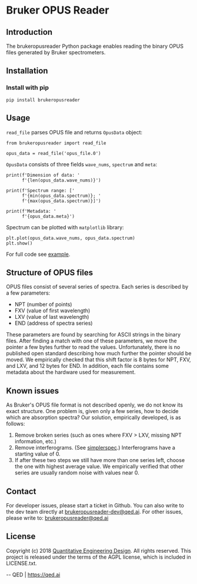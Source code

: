 # Bruker OPUS Reader

## Introduction
The brukeropusreader Python package enables reading the binary OPUS files generated by Bruker spectrometers.

## Installation
### Install with pip
```pip install brukeropusreader```

## Usage
`read_file` parses OPUS file and returns `OpusData` object:
```
from brukeropusreader import read_file

opus_data = read_file('opus_file.0')
```

`OpusData` consists of three fields `wave_nums`, `spectrum` and `meta`:
```
print(f'Dimension of data: '
      f'{len(opus_data.wave_nums)}')

print(f'Spectrum range: ['
      f'{min(opus_data.spectrum)}; '
      f'{max(opus_data.spectrum)}]')

print(f'Metadata: '
      f'{opus_data.meta}')
```

Spectrum can be plotted with `matplotlib` library:
```
plt.plot(opus_data.wave_nums, opus_data.spectrum)
plt.show()
```
For full code see [example](example.py).

## Structure of OPUS files
OPUS files consist of several series of spectra. 
Each series is described by a few parameters: 

- NPT (number of points)
- FXV (value of first wavelength)
- LXV (value of last wavelength)
- END (address of spectra series)

These parameters are found by searching for ASCII strings in the binary files.
After finding a match with one of these parameters, we move the pointer a few bytes further to read the values.
Unfortunately, there is no published open standard describing how much further the pointer should be moved.
We empirically checked that this shift factor is 8 bytes for NPT, FXV, and LXV, and 12 bytes for END.
In addition, each file contains some metadata about the hardware used for measurement.

## Known issues
As Bruker's OPUS file format is not described openly, we do not know its exact structure.  One problem is, given only a few series, how to decide which are absorption spectra? Our solution, empirically developed, is as follows:

1. Remove broken series (such as ones where FXV > LXV, missing NPT information, etc.)
2. Remove interferograms. (See [simplerspec](https://github.com/philipp-baumann/simplerspec).) Interferograms have a starting value of 0.
3. If after these two steps we still have more than one series left, choose the one with highest average value. We empirically verified that other series are usually random noise with values near 0.

## Contact
For developer issues, please start a ticket in Github. 
You can also write to the dev team directly at brukeropusreader-dev@qed.ai. 
For other issues, please write to: brukeropusreader@qed.ai

## License
Copyright (c) 2018 [Quantitative Engineering Design](https://qed.ai). All rights reserved.
This project is released under the terms of the AGPL license, which is included in LICENSE.txt.

--
QED | https://qed.ai
